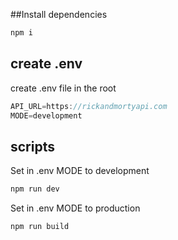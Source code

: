 ##Install dependencies
```javascript
npm i
```

## create .env
 create .env file in the root 
```javascript
API_URL=https://rickandmortyapi.com
MODE=development
``` 
## scripts 
Set in .env MODE to development
```javascript
npm run dev
``` 

Set in .env MODE to production
```javascript
npm run build
``` 
